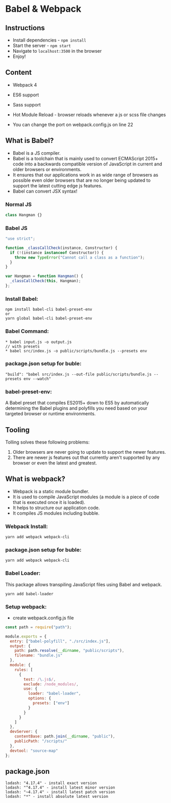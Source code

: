 # Babel & Webpack

## Instructions

- Install dependencies - `npm install`
- Start the server - `npm start`
- Navigate to `localhost:3500` in the browser
- Enjoy!

## Content

- Webpack 4
- ES6 support
- Sass support
- Hot Module Reload - browser reloads whenever a js or scss file changes

- You can change the port on webpack.config.js on line 22

## What is Babel?

- Babel is a JS compiler.
- Babel is a toolchain that is mainly used to convert ECMAScript 2015+ code into a backwards compatible version of JavaScript in current and older browsers or environments.
- It ensures that our applications work in as wide range of browsers as possible even older browsers that are no longer being updated to support the latest cutting edge js features.
- Babel can convert JSX syntax!

### Normal JS

```js
class Hangman {}
```

### Babel JS

```js
"use strict";

function _classCallCheck(instance, Constructor) {
  if (!(instance instanceof Constructor)) {
    throw new TypeError("Cannot call a class as a function");
  }
}

var Hangman = function Hangman() {
  _classCallCheck(this, Hangman);
};
```

### Install Babel:

```
npm install babel-cli babel-preset-env
or
yarn global babel-cli babel-preset-env
```

### Babel Command:

```
* babel input.js -o output.js
// with presets
* babel src/index.js -o public/scripts/bundle.js --presets env
```

### package.json setup for buble:

```
"build": "babel src/index.js --out-file public/scripts/bundle.js --presets env --watch"
```

### babel-preset-env:

A Babel preset that compiles ES2015+ down to ES5 by automatically determining the Babel plugins and polyfills you need based on your targeted browser or runtime environments.

## Tooling

Tolling solves these following problems:

1. Older browsers are never going to update to support the newer features.
2. There are newer js features out that currently aren't supported by any browser or even the latest and greatest.

## What is webpack?

- Webpack is a static module bundler.
- It is used to compile JavaScript modules (a module is a piece of code that is executed once it is loaded).
- It helps to structure our application code.
- It compiles JS modules including bubble.

### Webpack Install:

```
yarn add webpack webpack-cli
```

### package.json setup for buble:

```
yarn add webpack webpack-cli
```

### Babel Loader:

This package allows transpiling JavaScript files using Babel and webpack.

```
yarn add babel-loader
```

### Setup webpack:

- create webpack.config.js file

```js
const path = require("path");

module.exports = {
  entry: ["babel-polyfill", "./src/index.js"],
  output: {
    path: path.resolve(__dirname, "public/scripts"),
    filename: "bundle.js"
  },
  module: {
    rules: [
      {
        test: /\.js$/,
        exclude: /node_modules/,
        use: {
          loader: "babel-loader",
          options: {
            presets: ["env"]
          }
        }
      }
    ]
  },
  devServer: {
    contentBase: path.join(__dirname, "public"),
    publicPath: "/scripts/"
  },
  devtool: "source-map"
};
```

## package.json

```
lodash: "4.17.4" - install exact version
lodash: "^4.17.4" - install latest minor version
lodash: "~4.17.4" - install latest patch version
lodash: "*" - install absolute latest version
```

